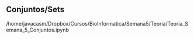 ## Conjuntos/Sets

/home/javacasm/Dropbox/Cursos/BioInformatica/Semana5/Teoria/Teoria_Semana_5_Conjuntos.ipynb